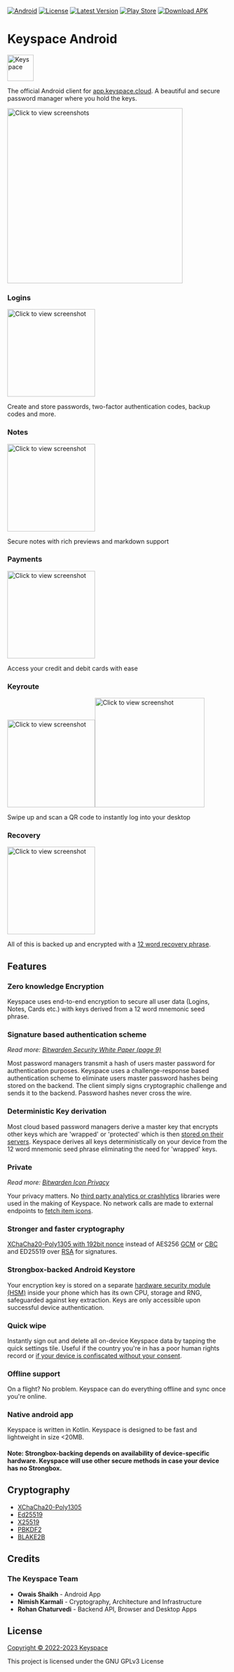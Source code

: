 [![Android](https://img.shields.io/badge/Android-8.1+-138808.svg?style=flat-square&logo=android)](https://wearos.google.com)
[![License](https://img.shields.io/badge/License-GPLv3-purple?style=flat-square&logo=libreoffice)](LICENSE)
[![Latest Version](https://img.shields.io/github/v/tag/Keyspace-cloud/android?label=Version&style=flat-square&logo=semver)](https://github.com/Keyspace-cloud/android/tags)
[![Play Store](https://img.shields.io/badge/Play%20Store-Click%20Here-3DDC84?style=flat-square&logo=googleplay)](https://play.google.com/store/apps/details?id=cloud.keyspace.android)
[![Download APK](https://img.shields.io/badge/Download%20APK-Click%20Here-blue?style=flat-square&logo=dropbox)](https://github.com/Keyspace-cloud/android/releases/)

# Keyspace Android

<img src = "app/src/main/res/mipmap-xhdpi/ic_launcher_round.png" alt = "Keyspace" width = "60dp">

The official Android client for [app.keyspace.cloud](https://app.keyspace.cloud/). A beautiful and secure password manager where you hold the keys.

<img src="misc_assets/app-previews/readme/2phones.png" width="400px"  alt="Click to view screenshots">

### Logins

<img src="misc_assets/app-previews/readme/mini-login.png" width="200px"  alt="Click to view screenshot">

Create and store passwords, two-factor authentication codes, backup codes and more. 

### Notes

<img src="misc_assets/app-previews/readme/notes.png" width="200px"  alt="Click to view screenshot">

Secure notes with rich previews and markdown support

### Payments

<img src="misc_assets/app-previews/readme/cards.png" width="200px"  alt="Click to view screenshot">

Access your credit and debit cards with ease

### Keyroute

<img src="misc_assets/app-previews/readme/keyroute-scan.png" width="200px"  alt="Click to view screenshot"><img src="misc_assets/app-previews/readme/keyroute-success.png" width="250px"  alt="Click to view screenshot">

Swipe up and scan a QR code to instantly log into your desktop

### Recovery

<img src="misc_assets/app-previews/readme/words.png" width="200px"  alt="Click to view screenshot">

All of this is backed up and encrypted with a [12 word recovery phrase](https://github.com/bitcoin/bips/blob/master/bip-0039.mediawiki).

## Features

### Zero knowledge Encryption

Keyspace uses end-to-end encryption to secure all user data (Logins, Notes, Cards etc.) with keys derived from a 12 word mnemonic seed phrase.

### Signature based authentication scheme

_Read more: [Bitwarden Security White Paper (page 9)](https://bitwarden.com/images/resources/security-white-paper-download.pdf)_

Most password managers transmit a hash of users master password for authentication purposes. Keyspace uses a challenge-response based authentication scheme to eliminate users master password hashes being stored on the backend. The client simply signs cryptographic challenge and sends it to the backend. Password hashes never cross the wire.

### Deterministic Key derivation

Most cloud based password managers derive a master key that encrypts other keys which are 'wrapped' or 'protected' which is then [stored on their servers](https://bitwarden.com/images/resources/security-white-paper-download.pdf). Keyspace derives all keys deterministically on your device from the 12 word mnemonic seed phrase eliminating the need for 'wrapped' keys. 

### Private

_Read more: [Bitwarden Icon Privacy](https://github.com/bitwarden/mobile/issues/2087)_

Your privacy matters. No [third party analytics or crashlytics](https://www.androidpolice.com/2021/02/26/lastpass-analytics-code-raises-questions-about-potential-security-issues/) libraries were used in the making of Keyspace. 
No network calls are made to external endpoints to [fetch item icons](https://bitwarden.com/help/website-icons/). 

### Stronger and faster cryptography

[XChaCha20-Poly1305 with 192bit nonce](https://en.wikipedia.org/wiki/ChaCha20-Poly1305#XChaCha20-Poly1305_%E2%80%93_extended_nonce_variant) instead of AES256 [GCM](https://doc.libsodium.org/secret-key_cryptography/aead/aes-256-gcm#warning) or [CBC](https://alicegg.tech/2019/06/23/aes-cbc.html) and ED25519 over [RSA](https://leanpub.com/gocrypto/read#leanpub-auto-ed25519) for signatures.

### Strongbox-backed Android Keystore

Your encryption key is stored on a separate [hardware security module (HSM)](https://developer.android.com/training/articles/keystore#HardwareSecurityModule) inside your phone which has its own CPU, storage and RNG, safeguarded against key extraction. Keys are only accessible upon successful device authentication.

### Quick wipe

Instantly sign out and delete all on-device Keyspace data by tapping the quick settings tile. Useful if the country you're in has a poor human rights record or [if your device is confiscated without your consent](https://www.dailydot.com/debug/greenwald-partner-david-miranda-detained-airport/).

### Offline support

On a flight? No problem. Keyspace can do everything offline and sync once you're online.

### Native android app

Keyspace is written in Kotlin. Keyspace is designed to be fast and lightweight in size <20MB.

#### Note: Strongbox-backing depends on availability of device-specific hardware. Keyspace will use other secure methods in case your device has no Strongbox.

## Cryptography

- [XChaCha20-Poly1305](https://doc.libsodium.org/secret-key_cryptography/aead/chacha20-poly1305/xchacha20-poly1305_construction)
- [Ed25519](https://doc.libsodium.org/secret-key_cryptography/aead/chacha20-poly1305/xchacha20-poly1305_construction)
- [X25519](https://doc.libsodium.org/key_exchange#usage)
- [PBKDF2](https://github.com/bitcoin/bips/blob/master/bip-0039.mediawiki#from-mnemonic-to-seed)
- [BLAKE2B](https://doc.libsodium.org/key_derivation#deriving-keys-from-a-single-high-entropy-key)

## Credits

### The Keyspace Team

- **Owais Shaikh** - Android App
- **Nimish Karmali** - Cryptography, Architecture and Infrastructure
- **Rohan Chaturvedi** - Backend API, Browser and Desktop Apps

## License

[Copyright © 2022-2023 Keyspace](LICENSE)

This project is licensed under the GNU GPLv3 License
